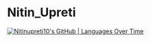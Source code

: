 # Nitin_Upreti



[![Nitinupreti10's GitHub | Languages Over Time](https://stats.quine.sh/Nitinupreti10/languages-over-time?theme=light)](https://quine.sh)
